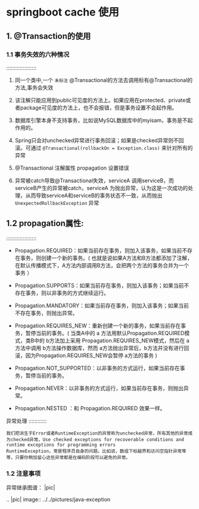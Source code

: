 # springboot cache 使用

## 1. @Transaction的使用

### 1.1 事务失效的六种情况
::::::::::::::::::::

1. 同一个类中,一个 ``未标注`` @Transactional的方法去调用标有@Transactional的方法,事务会失效

2. 该注解只能应用到public可见度的方法上。如果应用在protected、private或者package可见度的方法上，也不会报错，但是事务设置不会起作用。

3. 数据库引擎本身不支持事务，比如说MySQL数据库中的myisam，事务是不起作用的。

4. Spring只会对unchecked异常进行事务回滚；如果是checked异常则不回滚。可通过 ``@Transactional(rollbackOn = Exception.class)`` 来针对所有的异常

5. @Transactional 注解属性 propagation 设置错误

6. 异常被catch导致@Transactional失效，serviceA 调用serviceB，而serviceB产生的异常被catch，serviceA 为抛出异常，认为这是一次成功的处理，从而导致serviceA和serviceB的事务状态不一致，从而抛出 ``UnexpectedRollbackException`` 异常

## 1.2 propagation属性:
::::::::::::::::::::

- Propagation.REQUIRED：如果当前存在事务，则加入该事务，如果当前不存在事务，则创建一个新的事务。( 也就是说如果A方法和B方法都添加了注解，在默认传播模式下，A方法内部调用B方法，会把两个方法的事务合并为一个事务 ）

- Propagation.SUPPORTS：如果当前存在事务，则加入该事务；如果当前不存在事务，则以非事务的方式继续运行。

- Propagation.MANDATORY：如果当前存在事务，则加入该事务；如果当前不存在事务，则抛出异常。

- Propagation.REQUIRES_NEW：重新创建一个新的事务，如果当前存在事务，暂停当前的事务。( 当类A中的 a 方法用默认Propagation.REQUIRED模式，类B中的 b方法加上采用 Propagation.REQUIRES_NEW模式，然后在 a 方法中调用 b方法操作数据库，然而 a方法抛出异常后，b方法并没有进行回滚，因为Propagation.REQUIRES_NEW会暂停 a方法的事务 )

- Propagation.NOT_SUPPORTED：以非事务的方式运行，如果当前存在事务，暂停当前的事务。

- Propagation.NEVER：以非事务的方式运行，如果当前存在事务，则抛出异常。

- Propagation.NESTED ：和 Propagation.REQUIRED 效果一样。

异常处理
::::::::::::

    我们把派生于Error或者RuntimeException的异常称为unchecked异常，所有其他的异常成为checked异常，Use checked exceptions for recoverable conditions and runtime exceptions for programming errors
    RuntimeException，常是程序员自身的问题。比如说，数组下标越界和访问空指针异常等等，只要你稍加留心这些异常都是在编码阶段可以避免的异常。

### 1.2 注意事项


异常继承图谱： |pic| 

.. |pic| image:: ../../pictures/java-exception

